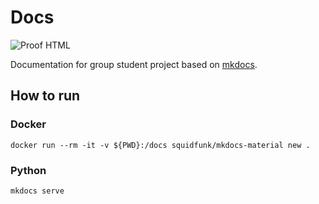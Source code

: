 # Docs

![Proof HTML](https://github.com/groupplants/docs/actions/workflows/proof-html.yml/badge.svg)

Documentation for group student project based on [mkdocs](https://squidfunk.github.io/mkdocs-material/creating-your-site/#creating-your-site-unix-powershell).

## How to run

### Docker

`docker run --rm -it -v ${PWD}:/docs squidfunk/mkdocs-material new .`

### Python

`mkdocs serve`
